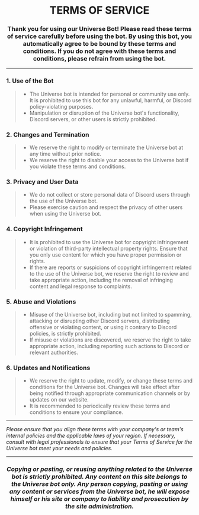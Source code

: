 <h1 align="center">TERMS OF SERVICE</h1>

<h3 align="center">
  Thank you for using our Universe Bot! Please read these terms of service carefully before using the bot. By using this bot, you automatically agree to be bound by these terms and conditions. If you do not agree with these terms and conditions, please refrain from using the bot.
</h3>

------
### 1. Use of the Bot
> - The Universe bot is intended for personal or community use only. It is prohibited to use this bot for any unlawful, harmful, or Discord policy-violating purposes.
> - Manipulation or disruption of the Universe bot's functionality, Discord servers, or other users is strictly prohibited.

### 2. Changes and Termination
> - We reserve the right to modify or terminate the Universe bot at any time without prior notice.
> - We reserve the right to disable your access to the Universe bot if you violate these terms and conditions.

### 3. Privacy and User Data
> - We do not collect or store personal data of Discord users through the use of the Universe bot.
> - Please exercise caution and respect the privacy of other users when using the Universe bot.

### 4. Copyright Infringement
> - It is prohibited to use the Universe bot for copyright infringement or violation of third-party intellectual property rights. Ensure that you only use content for which you have proper permission or rights.
> - If there are reports or suspicions of copyright infringement related to the use of the Universe bot, we reserve the right to review and take appropriate action, including the removal of infringing content and legal response to complaints.

### 5. Abuse and Violations
> - Misuse of the Universe bot, including but not limited to spamming, attacking or disrupting other Discord servers, distributing offensive or violating content, or using it contrary to Discord policies, is strictly prohibited.
> - If misuse or violations are discovered, we reserve the right to take appropriate action, including reporting such actions to Discord or relevant authorities.

### 6. Updates and Notifications
> - We reserve the right to update, modify, or change these terms and conditions for the Universe bot. Changes will take effect after being notified through appropriate communication channels or by updates on our website.
> - It is recommended to periodically review these terms and conditions to ensure your compliance.

------
<i>Please ensure that you align these terms with your company's or team's internal policies and the applicable laws of your region. If necessary, consult with legal professionals to ensure that your Terms of Service for the Universe bot meet your needs and policies.</i>

------
<h3 align="center"><i>Copying or pasting, or reusing anything related to the Universe bot is strictly prohibited. Any content on this site belongs to the Universe bot only. Any person copying, pasting or using any content or services from the Universe bot, he will expose himself or his site or company to liability and prosecution by the site administration.
</i></h3>
